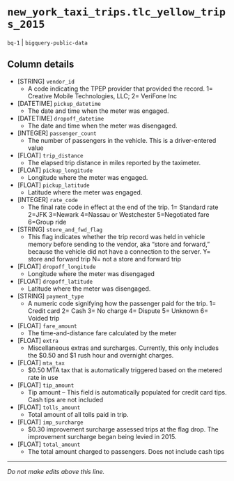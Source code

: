# `new_york_taxi_trips.tlc_yellow_trips_2015`
`bq-1` | `bigquery-public-data`

## Column details
* [STRING]    `vendor_id`
  - A code indicating the TPEP provider that provided the record. 1= Creative Mobile Technologies, LLC; 2= VeriFone Inc
* [DATETIME]  `pickup_datetime`
  - The date and time when the meter was engaged.
* [DATETIME]  `dropoff_datetime`
  - The date and time when the meter was disengaged.
* [INTEGER]   `passenger_count`
  - The number of passengers in the vehicle. This is a driver-entered value
* [FLOAT]     `trip_distance`
  - The elapsed trip distance in miles reported by the taximeter.
* [FLOAT]     `pickup_longitude`
  - Longitude where the meter was engaged.
* [FLOAT]     `pickup_latitude`
  - Latitude where the meter was engaged.
* [INTEGER]   `rate_code`
  - The final rate code in effect at the end of the trip. 1= Standard rate 2=JFK 3=Newark 4=Nassau or Westchester 5=Negotiated fare 6=Group ride
* [STRING]    `store_and_fwd_flag`
  - This flag indicates whether the trip record was held in vehicle memory before sending to the vendor, aka “store and forward,” because the vehicle did not have a connection to the server. Y= store and forward trip N= not a store and forward trip
* [FLOAT]     `dropoff_longitude`
  - Longitude where the meter was disengaged
* [FLOAT]     `dropoff_latitude`
  - Latitude where the meter was disengaged.
* [STRING]    `payment_type`
  - A numeric code signifying how the passenger paid for the trip. 1= Credit card 2= Cash 3= No charge 4= Dispute 5= Unknown 6= Voided trip
* [FLOAT]     `fare_amount`
  - The time-and-distance fare calculated by the meter
* [FLOAT]     `extra`
  - Miscellaneous extras and surcharges. Currently, this only includes the $0.50 and $1 rush hour and overnight charges.
* [FLOAT]     `mta_tax`
  - $0.50 MTA tax that is automatically triggered based on the metered rate in use
* [FLOAT]     `tip_amount`
  - Tip amount – This field is automatically populated for credit card tips. Cash tips are not included
* [FLOAT]     `tolls_amount`
  - Total amount of all tolls paid in trip.
* [FLOAT]     `imp_surcharge`
  - $0.30 improvement surcharge assessed trips at the flag drop. The improvement surcharge began being levied in 2015.
* [FLOAT]     `total_amount`
  - The total amount charged to passengers. Does not include cash tips

-------------------------------------------------------------------------------
*Do not make edits above this line.*
